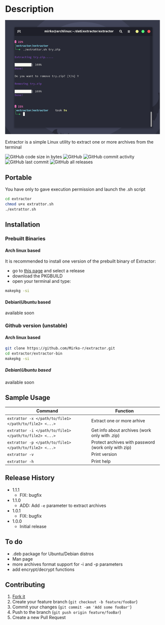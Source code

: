# Description

![Extrattor](https://github.com/Mirko-r/extractor/blob/main/Extrattor1.0.png)

Extractor is a simple Linux utility to extract one or more archives from the terminal

![GitHub code size in bytes](https://img.shields.io/github/languages/code-size/Mirko-r/extractor) ![GitHub](https://img.shields.io/github/license/Mirko-r/extractor) ![GitHub commit activity](https://img.shields.io/github/commit-activity/y/Mirko-r/extractor) ![GitHub last commit](https://img.shields.io/github/last-commit/Mirko-r/extractor) ![GitHub all releases](https://img.shields.io/github/downloads/Mirko-r/extractor/total)

## Portable

You have only to gave execution permission and launch the .sh script

```bash
cd extractor
chmod u+x extrattor.sh
./extrattor.sh
```

## Installation

### Prebuilt Binaries

#### Arch linux based

It is recommended to install one version of the prebuilt binary of Extractor:

- go to [this page](https://github.com/Mirko-r/extractor/releases) and select a release
- download the PKGBUILD
- open your terminal and type:
```bash
makepkg -si
```

#### Debian\Ubuntu based 

available soon

### Github version (unstable)

#### Arch linux based

```bash
git clone https://github.com/Mirko-r/extractor.git
cd extractor/extractor-bin
makepkg -si
```

##### Debian\Ubuntu based

available soon

## Sample Usage

| Command              | Function                                                                              |
| -------------------- | ------------------------------------------------------------------------------------- |
| `extrattor -x </path/to/file1>  </path/to/file2> <...>`| Extract one or more arhive                          |
| `extrattor -i </path/to/file1>  </path/to/file2> <...>`| Get info about archives (work only with .zip)       |
| `extrattor -p </path/to/file1>  </path/to/file2> <...>`| Protect archives with password (work only with zip) |
| `extrattor -v`       | Print version                                                                         |
| `extrattor -h`       | Print help                                                                            |

## Release History

* 1.1.1
    * FIX: bugfix
* 1.1.0
    * ADD: Add `-e` parameter to extract archives
* 1.0.1
    * FIX: bugfix
* 1.0.0
    * Initial release
  
## To do

<ul>
<li> .deb package for Ubuntu/Debian distros
<li> Man page
<li> more archives format support for -i and -p parameters
<Li> add encrypt/decrypt functions
</ul>

## Contributing

1. [Fork it](<https://github.com/Mirko-r/extractor/fork>)
2. Create your feature branch (`git checkout -b feature/fooBar`)
3. Commit your changes (`git commit -am 'Add some fooBar'`)
4. Push to the branch (`git push origin feature/fooBar`)
5. Create a new Pull Request
